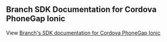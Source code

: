 ## Branch SDK Documentation for Cordova PhoneGap Ionic

View [Branch's SDK documentation for Cordova PhoneGap Ionic](https://help.branch.io/developers-hub/docs/cordova-phonegap-ionic)

